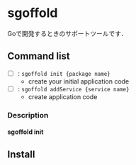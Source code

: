 # sgoffold
Goで開発するときのサポートツールです．

## Command list
- [ ] : `sgoffold init {package name}`
    - create your initial application code
- [ ] : `sgoffold addService {service name}`
    - create application code
### Description
#### sgoffold init


## Install
